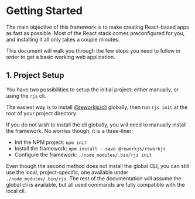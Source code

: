 # Getting Started

The main objective of this framework is to make creating React-based apps as fast as possible. Most of the React stack
comes preconfigured for you, and installing it all only takes a couple minutes.

This document will walk you through the few steps you need to follow in order to get a basic working web application.

## 1. Project Setup

You have two possibilities to setup the initial project: either manually, or using the `rjs` cli.

The easiest way is to install [@reworkjs/cli](https://github.com/reworkjs/cli) globally, then run `rjs init` at the 
root of your project directory.

If you do not wish to install the cli globally, you will need to manually install the framework. No worries though, it is a three-liner:
- Init the NPM project: `npm init`
- Install the framework: `npm install --save @reworkjs/reworkjs`
- Configure the framework: `./node_modules/.bin/rjs init`

Even though the second method does not install the global CLI, you can still use 
the local, project-specific, one available under `./node_modules/.bin/rjs`. The rest of the documentation will assume the
global cli is available, but all used commands are fully compatible with the local cli.
